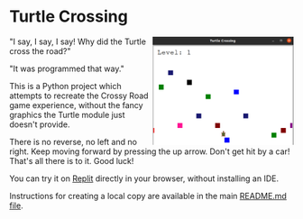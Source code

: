 # Turtle Crossing

<img src="https://github.com/ZanClifton/intermediate-python-projects/blob/main/images/turtle-crossing.png" width=250px align=right alt="Turtle Crossing"/>

"I say, I say, I say! Why did the Turtle cross the road?"

"It was programmed that way."

This is a Python project which attempts to recreate the Crossy Road game experience, without the fancy graphics the Turtle module just doesn't provide.

There is no reverse, no left and no right. Keep moving forward by pressing the up arrow. Don't get hit by a car! That's all there is to it. Good luck!

You can try it on [Replit](https://replit.com/@ZanClifton/pong?v=1) directly in your browser, without installing an IDE.

Instructions for creating a local copy are available in the main [README.md file](https://github.com/ZanClifton/intermediate-python-projects/blob/main/README.md).
